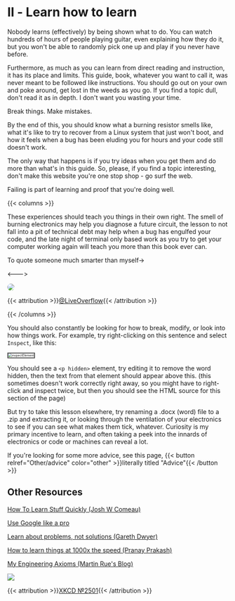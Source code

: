 # Ⅱ - Learn how to learn

Nobody learns (effectively) by being shown what to do. You can watch hundreds of hours of people playing guitar, even explaining how they do it, but you won't be able to randomly pick one up and play if you never have before.

Furthermore, as much as you can learn from direct reading and instruction, it has its place and limits. This guide, book, whatever you want to call it, was never meant to be followed like instructions. You should go out on your own and poke around, get lost in the weeds as you go. If you find a topic dull, don't read it as in depth. I don't want you wasting your time.

Break things. Make mistakes. 

By the end of this, you should know what a burning resistor smells like, what it's like to try to recover from a Linux system that just won't boot, and how it feels when a bug has been eluding you for hours and your code still doesn't work.

The only way that happens is if you try ideas when you get them and do more than what's in this guide. So, please, if you find a topic interesting, don't make this website you're one stop shop - go surf the web.

Failing is part of learning and proof that you're doing well. 

{{< columns >}}

These experiences should teach you things in their own right. The smell of burning electronics may help you diagnose a future circuit, the lesson to not fall into a pit of technical debt may help when a bug has engulfed your code, and the late night of terminal only based work as you try to get your computer working again will teach you more than this book ever can.

To quote someone much smarter than myself→

<--->

<img src="/fairuse/twitter/liveoverflow.webp" alt=" " style="border-radius:25px;">

{{< attribution >}}[@LiveOverflow](https://twitter.com/LiveOverflow/status/1037296510583689216){{< /attribution >}}

{{< /columns >}}

You should also constantly be looking for how to break, modify, or look into how things work. For example, try right-clicking on this sentence and select `Inspect`, like this:

<img src="/eng/inspectElement.webp" alt="inspectElement" style="zoom:50%; border: 5px solid #555;" />

<p hidden> <b> OwO, What's this? </b> <p>

You should see a `<p hidden>` element, try editing it to remove the word hidden, then the text from that element should appear above this.  (this sometimes doesn't work correctly right away, so you might have to right-click and inspect twice, but then you should see the HTML source for this section of the page)

But try to take this lesson elsewhere, try renaming a .docx (word) file to a .zip and extracting it, or looking through the ventilation of your electronics to see if you can see what makes them tick, whatever. Curiosity is my primary incentive to learn, and often taking a peek into the innards of electronics or code or machines can reveal a lot.

If you're looking for some more advice, see this page, {{< button relref="Other/advice" color="other" >}}literally titled "Advice"{{< /button >}}

## Other Resources

[How To Learn Stuff Quickly (Josh W Comeau)](https://www.joshwcomeau.com/blog/how-to-learn-stuff-quickly/)

[Use Google like a pro](https://markodenic.com/use-google-like-a-pro/)

[Learn about problems, not solutions (Gareth Dwyer)](https://dwyer.co.za/problems-not-solutions.html)

[How to learn things at 1000x the speed (Pranay Prakash)](https://pranay.gp/how-to-learn-things-at-1000x-the-speed)

[My Engineering Axioms (Martin Rue's Blog)](https://martinrue.com/my-engineering-axioms/)

![](https://imgs.xkcd.com/comics/average_familiarity.png)

{{< attribution >}}[XKCD №2501](https://xkcd.com/2501/){{< /attribution >}}

